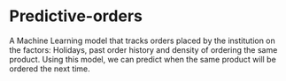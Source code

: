 # Predictive-orders
A Machine Learning model that tracks orders placed by the institution on the factors: Holidays, past order history and density of ordering the same product. Using this model, we can predict when the same product will be ordered the next time.
